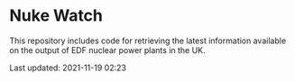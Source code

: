 # Nuke Watch

This repository includes code for retrieving the latest information available on the output of EDF nuclear power plants in the UK.

Last updated: 2021-11-19 02:23
